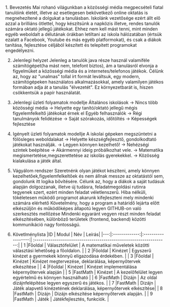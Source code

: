 ﻿﻿1. Bevezetés
Mai rohanó világunkban a közösségi média megpecsételi fiatal tanulóink életét, illetve az esetlegesen bekövetkező online oktatás is megnehezítené a dolgukat a tanulásban.
Iskolánk vezetősége ezért állt elő azzal a brilliáns ötlettel, hogy készítsünk a napközis illetve, rendes tanulók számára oktató
jellegű játékokat. Ehhez nem kell mást tenni, mint minden egyéb weboldalt
a délutának órákban letiltani az iskola hálózatában (értsük ezalatt a Facebook, Youtube és más egyéb platformokat), és csak a diákok tanítása, fejlesztése céljából készített és telepített programokat engedélyezni.

2. Jelenlegi helyzet
Jelenleg a tanulók java része használ valamiféle számítógépet(ha mást nem, telefont biztos), ám a tanulásról elvonja a figyelmüket a közösségi média és a internetes/telefonos játékok.
Célünk az, hogy az "unalmas" tollal írt formát leváltsuk, egy modern, számítógépeken használatos alkalmazásokkal, amely valamilyen játékos formában adja át a tanulás "élvezetét".
Ez környezetbarát is, hiszen csökkentsük a papír használatát.

3. Jelenlegi üzleti folyamatok modellje
Általános iskolások -> Nincs több közösségi média -> Helyette egy tanító/oktató jellegű mégis figyelemfelkeltő játékokat érnek el
Egyéb felhasználók -> Régi tanulmányok felidézése -> Saját szórakozás, időtöltés -> Képességek fejlesztése

4. Igényelt üzleti folyamatok modellje
A iskolai gépeken megszüntetni a fölösleges weboldalakat -> Helyette készségfejlesztő, gondolkodtató játékokat használják. -> Legyen könnyen kezelhető! -> Nehézségi szintek beépítése -> Akármennyi ideig próbálkozhat vele.
-> Matematika megismertetése,megszerettetése az iskolás gyerekekkel. -> Közösség kialakulása a játék által.

5. Vágyálom rendszer 
Szeretnénk olyan játékot készíteni, amely könnyen kezelhetőek,figyelemfelkeltőek és nem állnak messze az oktatástól
sem, gondolunk itt logika bővítésére.
Célunk az, hogy a diákok a saját tudásuk alapján dolgozzanak, illetve új tudásra, feladatmegoldási rutinra tegyenek szert, ezért minden feladat véletlenszerű.
Hiba nélküli, tökéletesen működő programot akarunk kifejleszteni mely mindenki számára elérhető
Követelmény, hogy a program a határidő lejárta előtt elkészüljön és működőképes állapotú legyen 
GITHUB-on való szerkesztés mellőzése
Mindenki egyaránt vegyen részt minden feladat elkészítésében, különböző területek (frontend, backend) közötti kommunikáció nagy fontosságú.

6. Követlménylista
|ID  |  Modul       |    Név              | Leírás|
|---:|:-------------:|:------------------:| :-----------------------------------------------------------------:|
| 1  |Főoldal        |  Választófelület   |  A matematikai műveletek közötti választási lehetőség a főoldalon. |
| 2  |Főoldal        |  Kinézet           |  Egyszerű kinézet a gyermekek könnyű eligazodása érdekében.        |
| 3  |Főoldal        |  Kinézet           |  Kinézet megtervezése, deklarálása, képernyőtervek elkészítése     |
| 4  |Főoldal        |  Kinézet           |  Kinézet implementálása képernyőtervek alapján                     |
| 5  |FastMath       |  Kinézet           |  A kezelőfelület legyen egyértelmű és könnyen használható          |
| 6  |FastMath       |  Dizájn            |  Az oldal dizájnfelépítése legyen egyszerű és játékos.             |
| 7  |FastMath       |  Dizájn            |  Játék alapvető kinézetének deklarálása, képernyőtervek elkészítése|
| 8  |FastMath       |  Dizájn            |  Dizájn elkészítése képernyőtervek alapján.                        |
| 9  |FastMath       |  Játék             |  Játékfejlesztés, funkciók.                                        |

